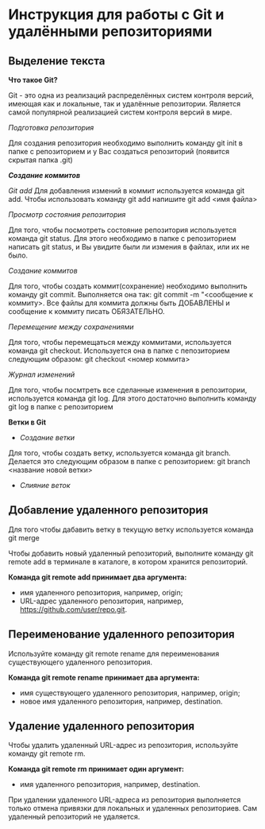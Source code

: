 # Инструкция для работы с Git и удалёнными репозиториями

## Выделение текста

**Что такое Git?**

Git - это одна из реализаций распределённых систем контроля версий, имеющая как и локальные, так и удалённые репозитории. Является самой популярной реализацией систем контроля версий в мире.

*Подготовка репозитория*

Для создания репозитория необходимо выполнить команду git init в папке с репозиторием и у Вас создаться репозиторий (появится скрытая папка .git)

***Создание коммитов***

*Git add*
Для добавления измений в коммит используется команда git add. Чтобы использовать команду git add напишите git add <имя файла>

*Просмотр состояния репозитория*

Для того, чтобы посмотреть состояние репозитория используется команда git status. Для этого необходимо в папке с репозиторием написать git status, и Вы увидите были ли измения в файлах, или их не было.

*Создание коммитов*

Для того, чтобы создать коммит(сохранение) необходимо выполнить команду git commit. Выполняется она так: git commit -m "<сообщение к коммиту>. Все файлы для коммита должны быть ДОБАВЛЕНЫ и сообщение к коммиту писать ОБЯЗАТЕЛЬНО.

*Перемещение между сохранениями*

Для того, чтобы перемещаться между коммитами, используется команда git checkout. Используется она в папке с пепозиторием следующим образом: git checkout <номер коммита>

*Журнал изменений*

Для того, чтобы посмтреть все сделанные изменения в репозитории, используется команда git log. Для этого достаточно выполнить команду git log в папке с репозиторием

**Ветки в Git**

* *Создание ветки*

Для того, чтобы создать ветку, используется команда git branch. Делается это следующим образом в папке с репозиторием: git branch <название новой ветки>

* *Слияние веток*

## **Добавление удаленного репозитория**

Для того чтобы дабавить ветку в текущую ветку используется команда git merge

Чтобы добавить новый удаленный репозиторий, выполните команду git remote add в терминале в каталоге, в котором хранится репозиторий.

**Команда git remote add принимает два аргумента:**

* имя удаленного репозитория, например, origin;
* URL-адрес удаленного репозитория, например, https://github.com/user/repo.git.

## Переименование удаленного репозитория

Используйте команду git remote rename для переименования существующего удаленного репозитория.

**Команда git remote rename принимает два аргумента:**

* имя существующего удаленного репозитория, например, origin;
* новое имя удаленного репозитория, например, destination.

## Удаление удаленного репозитория

Чтобы удалить удаленный URL-адрес из репозитория, используйте команду git remote rm.

**Команда git remote rm принимает один аргумент:**

* имя удаленного репозитория, например, destination.

При удалении удаленного URL-адреса из репозитория выполняется только отмена привязки для локальных и удаленных репозиториев. Сам удаленный репозиторий не удаляется.